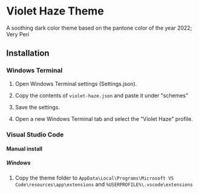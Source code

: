 # Violet Haze Theme

A soothing dark color theme based on the pantone color of the year 2022; Very Peri

## Installation

### Windows Terminal

1. Open Windows Terminal settings (Settings.json).
2. Copy the contents of `violet-haze.json` and paste it under "schemes"

4. Save the settings.
5. Open a new Windows Terminal tab and select the "Violet Haze" profile.

### Visual Studio Code

#### Manual install

##### Windows

1. Copy the theme folder to `AppData\Local\Programs\Microsoft VS Code\resources\app\extensions` and `%USERPROFILE%\.vscode\extensions`